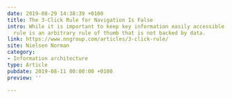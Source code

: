 ```yaml
---
date: 2019-08-29 14:38:39 +0100
title: The 3-Click Rule for Navigation Is False
intro: While it is important to keep key information easily accessible, the 3-click
  rule is an arbitrary rule of thumb that is not backed by data.
link: https://www.nngroup.com/articles/3-click-rule/
site: Nielsen Norman
category:
- Information architecture
type: Article
pubdate: 2019-08-11 00:00:00 +0100
preview: ''

---
```

